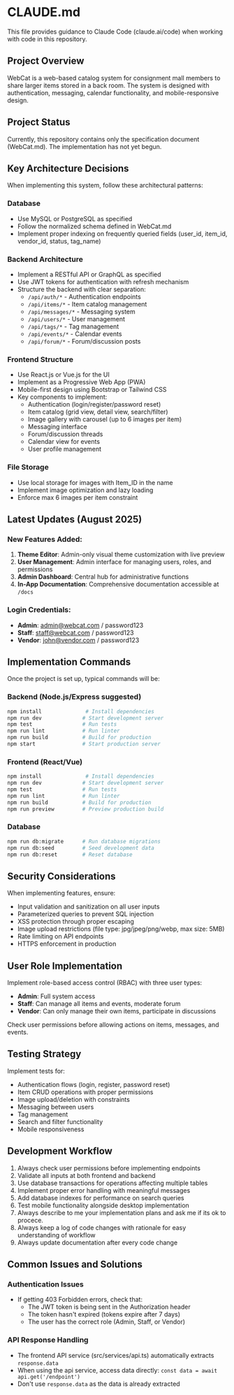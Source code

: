 # CLAUDE.md

This file provides guidance to Claude Code (claude.ai/code) when working with code in this repository.

## Project Overview

WebCat is a web-based catalog system for consignment mall members to share larger items stored in a back room. The system is designed with authentication, messaging, calendar functionality, and mobile-responsive design.

## Project Status

Currently, this repository contains only the specification document (WebCat.md). The implementation has not yet begun.

## Key Architecture Decisions

When implementing this system, follow these architectural patterns:

### Database
- Use MySQL or PostgreSQL as specified
- Follow the normalized schema defined in WebCat.md
- Implement proper indexing on frequently queried fields (user_id, item_id, vendor_id, status, tag_name)

### Backend Architecture
- Implement a RESTful API or GraphQL as specified
- Use JWT tokens for authentication with refresh mechanism
- Structure the backend with clear separation:
  - `/api/auth/*` - Authentication endpoints
  - `/api/items/*` - Item catalog management
  - `/api/messages/*` - Messaging system
  - `/api/users/*` - User management
  - `/api/tags/*` - Tag management
  - `/api/events/*` - Calendar events
  - `/api/forum/*` - Forum/discussion posts

### Frontend Structure
- Use React.js or Vue.js for the UI
- Implement as a Progressive Web App (PWA)
- Mobile-first design using Bootstrap or Tailwind CSS
- Key components to implement:
  - Authentication (login/register/password reset)
  - Item catalog (grid view, detail view, search/filter)
  - Image gallery with carousel (up to 6 images per item)
  - Messaging interface
  - Forum/discussion threads
  - Calendar view for events
  - User profile management

### File Storage
- Use local storage for images with Item_ID in the name
- Implement image optimization and lazy loading
- Enforce max 6 images per item constraint

## Latest Updates (August 2025)

### New Features Added:
1. **Theme Editor**: Admin-only visual theme customization with live preview
2. **User Management**: Admin interface for managing users, roles, and permissions
3. **Admin Dashboard**: Central hub for administrative functions
4. **In-App Documentation**: Comprehensive documentation accessible at `/docs`

### Login Credentials:
- **Admin**: admin@webcat.com / password123
- **Staff**: staff@webcat.com / password123
- **Vendor**: john@vendor.com / password123

## Implementation Commands

Once the project is set up, typical commands will be:

### Backend (Node.js/Express suggested)
```bash
npm install              # Install dependencies
npm run dev             # Start development server
npm test                # Run tests
npm run lint            # Run linter
npm run build           # Build for production
npm start               # Start production server
```

### Frontend (React/Vue)
```bash
npm install              # Install dependencies
npm run dev             # Start development server
npm test                # Run tests
npm run lint            # Run linter
npm run build           # Build for production
npm run preview         # Preview production build
```

### Database
```bash
npm run db:migrate      # Run database migrations
npm run db:seed         # Seed development data
npm run db:reset        # Reset database
```

## Security Considerations

When implementing features, ensure:
- Input validation and sanitization on all user inputs
- Parameterized queries to prevent SQL injection
- XSS protection through proper escaping
- Image upload restrictions (file type: jpg/jpeg/png/webp, max size: 5MB)
- Rate limiting on API endpoints
- HTTPS enforcement in production

## User Role Implementation

Implement role-based access control (RBAC) with three user types:
- **Admin**: Full system access
- **Staff**: Can manage all items and events, moderate forum
- **Vendor**: Can only manage their own items, participate in discussions

Check user permissions before allowing actions on items, messages, and events.

## Testing Strategy

Implement tests for:
- Authentication flows (login, register, password reset)
- Item CRUD operations with proper permissions
- Image upload/deletion with constraints
- Messaging between users
- Tag management
- Search and filter functionality
- Mobile responsiveness

## Development Workflow

1. Always check user permissions before implementing endpoints
2. Validate all inputs at both frontend and backend
3. Use database transactions for operations affecting multiple tables
4. Implement proper error handling with meaningful messages
5. Add database indexes for performance on search queries
6. Test mobile functionality alongside desktop implementation
7. Always describe to me your implementation plans and ask me if its ok to procece.
8. Always keep a log of code changes with rationale for easy understanding of workflow
9. Always update documentation after every code change

## Common Issues and Solutions

### Authentication Issues
- If getting 403 Forbidden errors, check that:
  - The JWT token is being sent in the Authorization header
  - The token hasn't expired (tokens expire after 7 days)
  - The user has the correct role (Admin, Staff, or Vendor)
  
### API Response Handling
- The frontend API service (src/services/api.ts) automatically extracts `response.data`
- When using the api service, access data directly: `const data = await api.get('/endpoint')`
- Don't use `response.data` as the data is already extracted
